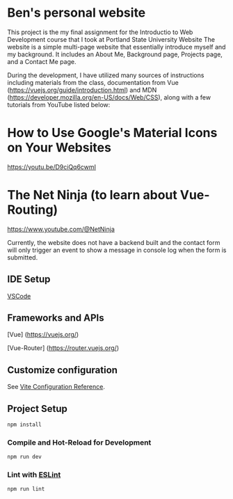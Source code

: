 # Ben's personal website

This project is the my final assignment for the Introductio to Web Development course that I took at Portland State University Website
The website is a simple multi-page website that essentially introduce myself and my background. It includes an About Me, Background page, Projects page, and a Contact Me page.

During the development, I have utilized many sources of instructions including materials from the class, documentation from Vue (https://vuejs.org/guide/introduction.html) and MDN (https://developer.mozilla.org/en-US/docs/Web/CSS), along with a few tutorials from YouTube listed below:

# How to Use Google's Material Icons on Your Websites
https://youtu.be/D9ciQq6cwmI

# The Net Ninja (to learn about Vue-Routing)
https://www.youtube.com/@NetNinja


Currently, the website does not have a backend built and the contact form will only trigger an event to show a message in console log when the form is submitted.

## IDE Setup

[VSCode](https://code.visualstudio.com/)

## Frameworks and APIs

[Vue] (https://vuejs.org/)

[Vue-Router] (https://router.vuejs.org/)

## Customize configuration

See [Vite Configuration Reference](https://vitejs.dev/config/).

## Project Setup

```sh
npm install
```

### Compile and Hot-Reload for Development

```sh
npm run dev
```

### Lint with [ESLint](https://eslint.org/)

```sh
npm run lint
```
